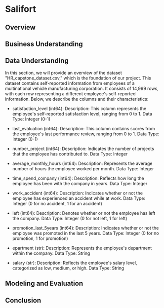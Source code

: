 # Salifort

## Overview

## Business Understanding

## Data Understanding
In this section, we will provide an overview of the dataset "HR_capstone_dataset.csv," which is the foundation of our project. This dataset contains self-reported information from employees of a multinational vehicle manufacturing corporation. It consists of 14,999 rows, with each row representing a different employee's self-reported information. Below, we describe the columns and their characteristics:

- satisfaction_level (int64):
Description: This column represents the employee's self-reported satisfaction level, ranging from 0 to 1.
Data Type: Integer (0-1)

- last_evaluation (int64):
Description: This column contains scores from the employee's last performance review, ranging from 0 to 1.
Data Type: Integer (0-1)

- number_project (int64):
Description: Indicates the number of projects that the employee has contributed to.
Data Type: Integer

- average_monthly_hours (int64):
Description: Represents the average number of hours the employee worked per month.
Data Type: Integer

- time_spend_company (int64):
Description: Reflects how long the employee has been with the company in years.
Data Type: Integer

- work_accident (int64):
Description: Indicates whether or not the employee has experienced an accident while at work.
Data Type: Integer (0 for no accident, 1 for an accident)

- left (int64):
Description: Denotes whether or not the employee has left the company.
Data Type: Integer (0 for not left, 1 for left)

- promotion_last_5years (int64):
Description: Indicates whether or not the employee was promoted in the last 5 years.
Data Type: Integer (0 for no promotion, 1 for promotion)

- epartment (str):
Description: Represents the employee's department within the company.
Data Type: String

- salary (str):
Description: Reflects the employee's salary level, categorized as low, medium, or high.
Data Type: String

## Modeling and Evaluation
<!-- ![](./Images/feature_imortance.png) -->

## Conclusion
